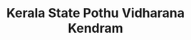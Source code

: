 ---
title: "Kerala State Pothu Vidharana Kendram"
url: /kuriachira/kerala-state-pothu-vidharana-kendram/
shop: Supermarkt
---